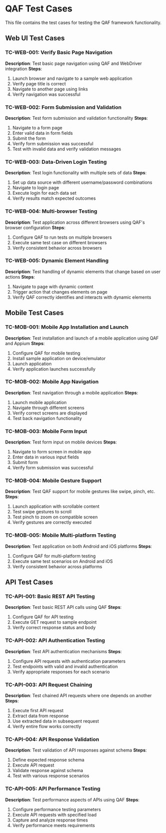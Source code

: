 # QAF Test Cases

This file contains the test cases for testing the QAF framework functionality.

## Web UI Test Cases

### TC-WEB-001: Verify Basic Page Navigation
**Description**: Test basic page navigation using QAF and WebDriver integration
**Steps**:
1. Launch browser and navigate to a sample web application
2. Verify page title is correct
3. Navigate to another page using links
4. Verify navigation was successful

### TC-WEB-002: Form Submission and Validation
**Description**: Test form submission and validation functionality
**Steps**:
1. Navigate to a form page
2. Enter valid data in form fields
3. Submit the form
4. Verify form submission was successful
5. Test with invalid data and verify validation messages

### TC-WEB-003: Data-Driven Login Testing
**Description**: Test login functionality with multiple sets of data
**Steps**:
1. Set up data source with different username/password combinations
2. Navigate to login page
3. Execute login for each data set
4. Verify results match expected outcomes

### TC-WEB-004: Multi-browser Testing
**Description**: Test application across different browsers using QAF's browser configuration
**Steps**:
1. Configure QAF to run tests on multiple browsers
2. Execute same test case on different browsers
3. Verify consistent behavior across browsers

### TC-WEB-005: Dynamic Element Handling
**Description**: Test handling of dynamic elements that change based on user actions
**Steps**:
1. Navigate to page with dynamic content
2. Trigger action that changes elements on page
3. Verify QAF correctly identifies and interacts with dynamic elements

## Mobile Test Cases

### TC-MOB-001: Mobile App Installation and Launch
**Description**: Test installation and launch of a mobile application using QAF and Appium
**Steps**:
1. Configure QAF for mobile testing
2. Install sample application on device/emulator
3. Launch application
4. Verify application launches successfully

### TC-MOB-002: Mobile App Navigation
**Description**: Test navigation through a mobile application
**Steps**:
1. Launch mobile application
2. Navigate through different screens
3. Verify correct screens are displayed
4. Test back navigation functionality

### TC-MOB-003: Mobile Form Input
**Description**: Test form input on mobile devices
**Steps**:
1. Navigate to form screen in mobile app
2. Enter data in various input fields
3. Submit form
4. Verify form submission was successful

### TC-MOB-004: Mobile Gesture Support
**Description**: Test QAF support for mobile gestures like swipe, pinch, etc.
**Steps**:
1. Launch application with scrollable content
2. Test swipe gestures to scroll
3. Test pinch to zoom on compatible screen
4. Verify gestures are correctly executed

### TC-MOB-005: Mobile Multi-platform Testing
**Description**: Test application on both Android and iOS platforms
**Steps**:
1. Configure QAF for multi-platform testing
2. Execute same test scenarios on Android and iOS
3. Verify consistent behavior across platforms

## API Test Cases

### TC-API-001: Basic REST API Testing
**Description**: Test basic REST API calls using QAF
**Steps**:
1. Configure QAF for API testing
2. Execute GET request to sample endpoint
3. Verify correct response status and body

### TC-API-002: API Authentication Testing
**Description**: Test API authentication mechanisms
**Steps**:
1. Configure API requests with authentication parameters
2. Test endpoints with valid and invalid authentication
3. Verify appropriate responses for each scenario

### TC-API-003: API Request Chaining
**Description**: Test chained API requests where one depends on another
**Steps**:
1. Execute first API request
2. Extract data from response
3. Use extracted data in subsequent request
4. Verify entire flow works correctly

### TC-API-004: API Response Validation
**Description**: Test validation of API responses against schema
**Steps**:
1. Define expected response schema
2. Execute API request
3. Validate response against schema
4. Test with various response scenarios

### TC-API-005: API Performance Testing
**Description**: Test performance aspects of APIs using QAF
**Steps**:
1. Configure performance testing parameters
2. Execute API requests with specified load
3. Capture and analyze response times
4. Verify performance meets requirements
